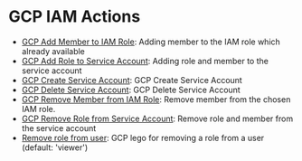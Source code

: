 # GCP IAM Actions

* [GCP Add Member to IAM Role](https://github.com/unskript/Awesome-CloudOps-Automation/tree/master/GCP/legos/gcp\_add\_member\_to\_iam\_role/README.md): Adding member to the IAM role which already available
* [GCP Add Role to Service Account](https://github.com/unskript/Awesome-CloudOps-Automation/tree/master/GCP/legos/gcp\_add\_role\_to\_service\_account/README.md): Adding role and member to the service account
* [GCP Create Service Account](https://github.com/unskript/Awesome-CloudOps-Automation/tree/master/GCP/legos/gcp\_create\_service\_account/README.md): GCP Create Service Account
* [GCP Delete Service Account](https://github.com/unskript/Awesome-CloudOps-Automation/tree/master/GCP/legos/gcp\_delete\_service\_account/README.md): GCP Delete Service Account
* [GCP Remove Member from IAM Role](https://github.com/unskript/Awesome-CloudOps-Automation/tree/master/GCP/legos/gcp\_remove\_member\_from\_iam\_role/README.md): Remove member from the chosen IAM role.
* [GCP Remove Role from Service Account](https://github.com/unskript/Awesome-CloudOps-Automation/tree/master/GCP/legos/gcp\_remove\_role\_from\_service\_account/README.md): Remove role and member from the service account
* [Remove role from user](https://github.com/unskript/Awesome-CloudOps-Automation/tree/master/GCP/legos/gcp\_remove\_user\_role/README.md): GCP lego for removing a role from a user (default: 'viewer')
